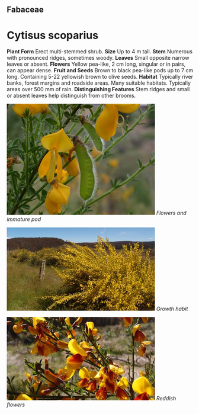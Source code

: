 ## Fabaceae
# Cytisus scoparius

**Plant Form** Erect multi-stemmed shrub. **Size** Up to 4 m tall. **Stem** Numerous with pronounced ridges, sometimes woody. **Leaves** Small opposite narrow leaves or absent. **Flowers** Yellow pea-like, 2 cm long, singular or in pairs, can appear dense. **Fruit and Seeds** Brown to black pea-like pods up to 7 cm long. Containing 5-22 yellowish brown to olive seeds. **Habitat** Typically river banks, forest margins and roadside areas. Many suitable habitats. Typically areas over 500 mm of rain. **Distinguishing Features** Stem ridges and small or absent leaves help distinguish from other brooms.


![Flowers and immature pod](19192_Cytisus-scoparius02.jpg)
 *Flowers and immature pod* 

![Growth habit](48172_Cytisus-scoparius_St-Clair_Warburton-Woods-Point-Rd.jpg)
 *Growth habit* 

![Reddish flowers](48111_Cytisus-scoparius_flowersTJ-Divide-Rd-2.jpg)
 *Reddish flowers* 


